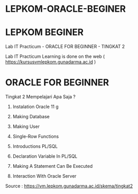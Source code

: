 # LEPKOM-ORACLE-BEGINER

# LEPKOM BEGINER
 
Lab IT Practicum - ORACLE FOR BEGINNER - TINGKAT 2





Lab IT Practicum Learning is done on the web ( https://kursusvmlepkom.gunadarma.ac.id )








# ORACLE FOR BEGINNER





Tingkat 2 Mempelajari Apa Saja ?





1. Instalation Oracle 11 g


2. Making Database


3. Making User


4. Single-Row Functions


5. Introductions PL/SQL


6. Declaration Variable In PL/SQL


7. Making A Statement Can Be Executed


8. Interaction With Oracle Server




Source : https://vm.lepkom.gunadarma.ac.id/skema/tingkat2

